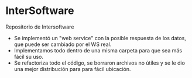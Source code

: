 # InterSoftware

Repositorio de Intersoftware

- Se implementó un "web service" con la posible respuesta de los datos, que puede ser cambiado por el WS real.
- Implementamos todo dentro de una misma carpeta para que sea más fácil su uso.
- Se refactoriza todo el código, se borraron archivos no útiles y se le dio una mejor distribución para para fácil ubicación.